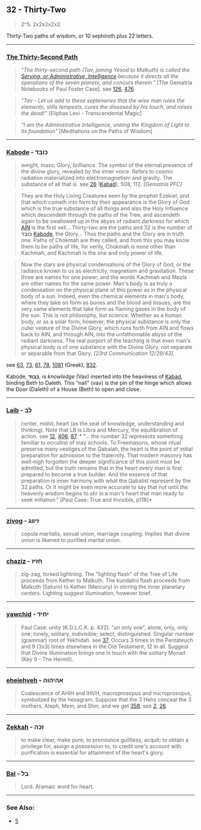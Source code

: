 ## 32 - Thirty-Two
> 2^5. 2x2x2x2x2.

Thirty-Two paths of wisdom, or 10 sephiroth plus 22 letters.

---

### [The Thirty-Second Path](/keys/Th)
> *"The thirty-second path (Tav, joining Yesod to Malkuth) is called the [Serving, or Administrative, Intelligence](/keys/ShKL.NOBD) because it directs all the operations of the seven planets, and concurs therein."* [The Gematria Notebooks of Paul Foster Case]. see [126](126), [476](476).

> *"Tav - Let us add to these septenaries that the wise man rules the elements, stills tempests, cures the diseased by his touch, and raises the dead!"* [Eliphas Levi - Transcendental Magic]

> *"I am the Administrative Intelligence, uniting the Kingdom of Light to its foundation"* [Meditations on the Paths of Wisdom]

---

### [Kabode](/keys/KBVD) - כובד
> weight, mass; Glory, brilliance. The symbol of the eternal presence of the divine glory, revealed by the inner voice. Refers to cosmic radiation materialized into electromagnetism and gravity. The substance of all that is. see [26](26) ([Kabad](/keys/KBD)), 508, 112. *[Gematria PFC]*

> They are the Holy Living Creatures seen by the prophet Ezekiel, and that which cometh into form by their appearance is the Glory of God which is the true substance of all things and also the Holy Influence which descendeth through the paths of the Tree, and ascendeth again to be swallowed up in the abyss of radiant darkness for which [AIN](/keys/AIN) is the first veil... Thirty-two are the paths and 32 is the number of **כובד** [Kabode](/keys/KBVD), the Glory... Thus the paths and the Glory are in truth one. Paths of Chokmah are they called, and from this you may know them to be paths of life, for verily, Chokmah is none other than Kachmah, and Kachmah is the one and only power of life.

> Now the stars are physical condensations of the Glory of God, or the radiance known to us as electricity, magnetism and gravitation. These three are names for one power, and the words Kachmah and Mezla are other names for the same power. Man's body is as truly a condensation on the physical plane of this power as in the physical body of a sun. Indeed, even the chemical elements in man's body, where they take on form as bones and the blood and tissues, are the very same elements that take form as flaming gases in the body of the sun. This is not philosophy, but science. Whether as a human body, or as a solar form, however, the physical substance is only the outer vesture of the Divine Glory, which runs forth from AIN and flows back to AIN, and through AIN, into the unfathomable abyss of the radiant darkness. The real purport of the teaching is that even man's physical body is of one substance with the Divine Glory, not separate or separable from that Glory. *[23rd Communication 12/29/43]*.

see [63](63), [73](73), [61](61), [78](78), [1081](1081) (Greek), [832](832).

Kabode, **כבוד**, is *knowledge* (Vav) inserted into the heaviness of [Kabad](/keys/KBD), binding Beth to Daleth. This "nail" (vav) is the pin of the hinge which allows the Door (Daleth) of a House (Beth) to open and close.

---

### [Laib](/keys/LB) - לב
> center, midst; heart (as the seat of knowledge, understanding and thinking). Note that LB is Libra and Mercury, the equilibration of action. see [12](12), [406](406), [87](87). * "... the number 32 represents something familiar to occultist of may schools. To Freemasons, whose ritual preserve many vestiges of the Qabalah, the heart is the point of initial preparation for admission to the fraternity. That modern masonry has well-nigh forgotten the deeper significance of this point must be admitted, but the truth remains that in the heart every man is first prepared to become a true builder. And the essence of that preparation is inner harmony with what the Qabalist represent by the 32 paths. Or it might be even more accurate to say that not until the heavenly wisdom begins to stir in a man's heart that man ready to seek initiation." [Paul Case: True and Invisible, p118]*

---

### [zivog](/keys/ZIVVG) - זיווג
> copula maritalis, sexual union, marriage coupling. Implies that divine union is likened to purified marital union.

---

### [chaziz](/keys/ChZIZ) - חזיז
> zig-zag, forked lightning. The "lighting flash" of the Tree of Life proceeds from Kether to Malkuth. The kundalini flash proceeds from Malkuth (Saturn) to Kether (Mercury) in stirring the inner planetary centers. Lighting suggest illumination, however brief.

---

### [yawchid](/keys/IChID) - יחיד
> Paul Case: unity [K.D.L.C.K. p. 432]. "an only one", alone, only, only one; lonely, solitary, indivisible; select, distinguished. Singular number (grammar) root of Yekhidah. see [37](37). Occurs 3 times in the Pentateuch and 9 (3x3) times elsewhere in the Old Testament, 12 in all. Suggest that Divine illumination brings one in touch with the solitary Monad (Key 9 - The Hermit).

---

### [eheiehveh](/keys/AHIHVH) - אהיהוה
> Coalescence of AHIH and IHVH, macroprosopus and microprosopus, symbolized by the hexagram. Suppose that the 3 Hehs conceal the 3 mothers, Aleph, Mem, and Shin, and we get [358](358). see [2](2), [26](26).

---

### [Zekkah](/keys/ZKH) - זכה
> to make clear, make pure; to pronounce guiltless, acquit; to obtain a privilege for, assign a possession to; to credit one's account with purification is essential for attainment of the heart's glory.

---

### [Bal](/keys/BL) - בל
> Lord. Aramaic word for heart.

---

### See Also:

- [5](5)
